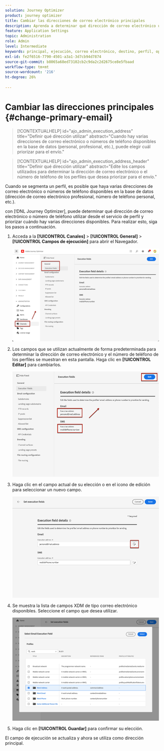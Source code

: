 ```yaml
---
solution: Journey Optimizer
product: journey optimizer
title: Cambiar las direcciones de correo electrónico principales
description: Aprenda a determinar qué dirección de correo electrónico utilizar desde el servicio de perfil.
feature: Application Settings
topic: Administration
role: Admin
level: Intermediate
keywords: principal, ejecución, correo electrónico, destino, perfil, optimizador
exl-id: fe2f6516-7790-4501-a3a1-3d7cb94d7874
source-git-commit: b8065a68ed73102cb2c9da2c2d2675ce8e5fbaad
workflow-type: tm+mt
source-wordcount: '216'
ht-degree: 26%

---
```


# Cambiar las direcciones principales {#change-primary-email}

>[!CONTEXTUALHELP]
>id="ajo_admin_execution_address"
>title="Definir qué dirección utilizar"
>abstract="Cuando hay varias direcciones de correo electrónico o números de teléfono disponibles en la base de datos (personal, profesional, etc.), puede elegir cuál priorizar para el envío."

>[!CONTEXTUALHELP]
>id="ajo_admin_execution_address_header"
>title="Definir qué dirección utilizar"
>abstract="Edite los campos utilizados para determinar la dirección de correo electrónico o el número de teléfono de los perfiles que desea priorizar para el envío."

Cuando se segmenta un perfil, es posible que haya varias direcciones de correo electrónico o números de teléfono disponibles en la base de datos (dirección de correo electrónico profesional, número de teléfono personal, etc.).

con [!DNL Journey Optimizer], puede determinar qué dirección de correo electrónico o número de teléfono utilizar desde el servicio de perfil y priorizar cuándo hay varias direcciones disponibles. Para realizar esto, siga los pasos a continuación.

1. Acceda a la  **[!UICONTROL Canales]** > **[!UICONTROL General]** > **[!UICONTROL Campos de ejecución]** para abrir el Navegador.

   ![](assets/primary-address-execution-fields.png)

1. Los campos que se utilizan actualmente de forma predeterminada para determinar la dirección de correo electrónico y el número de teléfono de los perfiles se muestran en esta pantalla. Haga clic en **[!UICONTROL Editar]** para cambiarlos.

   ![](assets/primary-address.png)

1. Haga clic en el campo actual de su elección o en el icono de edición para seleccionar un nuevo campo.

   ![](assets/primary-address-edit.png)

1. Se muestra la lista de campos XDM de tipo correo electrónico disponibles. Seleccione el campo que desea utilizar.

   ![](assets/primary-address-select-field.png)

1. Haga clic en **[!UICONTROL Guardar]** para confirmar su elección.

El campo de ejecución se actualiza y ahora se utiliza como dirección principal.

<!--1. You can also select an additional field to use as secondary email address. This allows you to determine which field to use if the primary field is empty for a profile. -->
